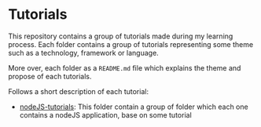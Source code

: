 # Tutorials

This repository contains a group of tutorials made during my learning process. Each folder contains a group of tutorials representing some theme such as a technology, framework or language.

More over, each folder as a `README.md` file which explains the theme and propose of each tutorials.

Follows a short description of each tutorial:

- [nodeJS-tutorials](https://github.com/RicardoGomesRocha/nodeJS-tutorials/): This folder contain a group of folder which each one contains a nodeJS application, base on some tutorial